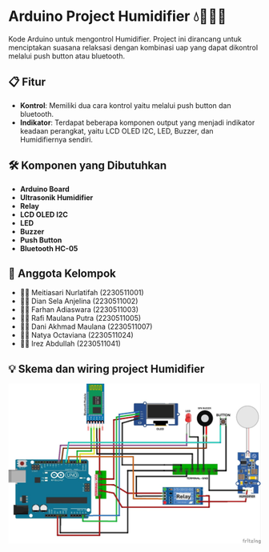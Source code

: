 # Arduino Project Humidifier 💧💨😶‍🌫️

Kode Arduino untuk mengontrol Humidifier. Project ini dirancang untuk menciptakan suasana relaksasi dengan kombinasi uap yang dapat dikontrol melalui push button atau bluetooth.

## 📋 Fitur
- **Kontrol**: Memiliki dua cara kontrol yaitu melalui push button dan bluetooth.
- **Indikator**: Terdapat beberapa komponen output yang menjadi indikator keadaan perangkat, yaitu LCD OLED I2C, LED, Buzzer, dan Humidifiernya sendiri.

## 🛠️ Komponen yang Dibutuhkan
- **Arduino Board**
- **Ultrasonik Humidifier**
- **Relay**
- **LCD OLED I2C**
- **LED**
- **Buzzer**
- **Push Button**
- **Bluetooth HC-05**

## 👥 Anggota Kelompok
- 👩‍💻 Meitiasari Nurlatifah (2230511001)
- 👩‍💻 Dian Sela Anjelina (2230511002)
- 🧑‍💻 Farhan Adiaswara (2230511003)
- 🧑‍💻 Rafi Maulana Putra (2230511005)
- 🧑‍💻 Dani Akhmad Maulana (2230511007)
- 👩‍💻 Natya Octaviana (2230511024)
- 🧑‍💻 Irez Abdullah (2230511041)

## 💡 Skema dan wiring project Humidifier
![Deskripsi Gambar](./wiring_humidifier.jpeg)

